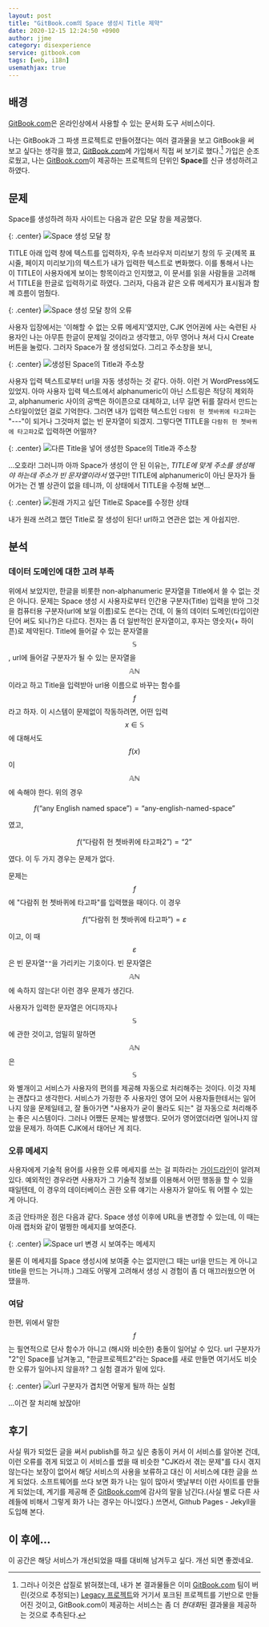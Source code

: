 ```yaml
---
layout: post
title: "GitBook.com의 Space 생성시 Title 제약"
date: 2020-12-15 12:24:50 +0900
author: jjme
category: disexperience
service: gitbook.com
tags: [web, i18n]
usemathjax: true
---
```


## 배경

[GitBook.com]은 온라인상에서 사용할 수 있는 문서화 도구 서비스이다.

나는 GitBook과 그 파생 프로젝트로 만들어졌다는 여러 결과물을 보고 GitBook을 써 보고 싶다는 생각을 했고, [GitBook.com]에 가입해서 직접 써 보기로 했다.[^1] 가입은 순조로웠고, 나는 [GitBook.com]이 제공하는 프로젝트의 단위인 **Space**를 신규 생성하려고 하였다.

[^1]: 그러나 이것은 삽질로 밝혀졌는데, 내가 본 결과물들은 이미 [GitBook.com] 팀이 버린(것으로 추정되는) [Legacy 프로젝트]와 거기서 포크된 프로젝트를 기반으로 만들어진 것이고, GitBook.com이 제공하는 서비스는 좀 더 *현대화*된 결과물을 제공하는 것으로 추측된다.

## 문제

Space를 생성하려 하자 사이트는 다음과 같은 모달 창을 제공했다.

{: .center}
![Space 생성 모달 창](/assets/img/2020-12-15-GitBook.com%20Limitation%20on%20Title%20of%20Space_2020-12-15-14-01-42.png)

TITLE 아래 입력 창에 텍스트를 입력하자, 우측 브라우저 미리보기 창의 두 곳(제목 표시줄, 페이지 미리보기)의 텍스트가 내가 입력한 텍스트로 변화했다. 이를 통해서 나는 이 TITLE이 사용자에게 보이는 항목이라고 인지했고, 이 문서를 읽을 사람들을 고려해서 TITLE을 한글로 입력하기로 하였다. 그러자, 다음과 같은 오류 메세지가 표시됨과 함께 흐름이 멈췄다.

{: .center}
![Space 생성 모달 창의 오류](/assets/img/2020-12-15-GitBook.com%20Limitation%20on%20Title%20of%20Space_2020-12-15-14-11-10.png)

사용자 입장에서는 '이해할 수 없는 오류 메세지'였지만, CJK 언어권에 사는 숙련된 사용자인 나는 아무튼 한글이 문제일 것이라고 생각했고, 아무 영어나 쳐서 다시 Create 버튼을 눌렀다. 그러자 Space가 잘 생성되었다. 그리고 주소창을 보니,

{: .center}
![생성된 Space의 Title과 주소창](/assets/img/2020-12-15-GitBook.com%20Limitation%20on%20Title%20of%20Space_2020-12-15-14-17-07.png)

사용자 입력 텍스트로부터 url을 자동 생성하는 것 같다. 아하. 이런 거 WordPress에도 있었지. 아마 사용자 입력 텍스트에서 alphanumeric이 아닌 스트링은 적당히 제외하고, alphanumeric 사이의 공백은 하이픈으로 대체하고, 너무 길면 뒤를 잘라서 만드는 스타일이었던 걸로 기억한다. 그러면 내가 입력한 텍스트인 `다람쥐 헌 쳇바퀴에 타고파`는 "\-\-\-"이 되거나 그것마저 없는 빈 문자열이 되겠지. 그렇다면 TITLE을 `다람쥐 헌 쳇바퀴에 타고파2`로 입력하면 어떨까?

{: .center}
![다른 Title을 넣어 생성한 Space의 Title과 주소창](/assets/img/2020-12-15-GitBook.com%20Limitation%20on%20Title%20of%20Space_2020-12-15-15-22-12.png)

…오호라! 그러니까 아까 Space가 생성이 안 된 이유는, *TITLE에 맞게 주소를 생성해야 하는데 주소가 빈 문자열이라서* 였구만! TITLE에 alphanumeric이 아닌 문자가 들어가는 건 별 상관이 없을 테니까, 이 상태에서 TITLE을 수정해 보면…

{: .center}
![원래 가지고 싶던 Title로 Space를 수정한 상태](/assets/img/2020-12-15-GitBook.com%20Limitation%20on%20Title%20of%20Space_2020-12-15-15-25-49.png)

내가 원래 쓰려고 했던 Title로 잘 생성이 된다! url하고 연관은 없는 게 아쉽지만.

## 분석

### 데이터 도메인에 대한 고려 부족

위에서 보았지만, 한글을 비롯한 non-alphanumeric 문자열을 Title에서 쓸 수 없는 것은 아니다. 문제는 Space 생성 시 사용자로부터 인간용 구분자(Title) 입력을 받아 그것을 컴퓨터용 구분자(url에 보일 이름)로도 쓴다는 건데, 이 둘의 데이터 도메인(타입이란 단어 써도 되나?)은 다르다. 전자는 좀 더 일반적인 문자열이고, 후자는 영숫자(+ 하이픈)로 제약된다. Title에 들어갈 수 있는 문자열을 $$\mathbb{S}$$, url에 들어갈 구분자가 될 수 있는 문자열을 $$\mathbb{AN}$$이라고 하고 Title을 입력받아 url용 이름으로 바꾸는 함수를 $$f$$ 라고 하자. 이 시스템이 문제없이 작동하려면, 어떤 입력 $$x \in \mathbb{S}$$에 대해서도 $$f(x)$$이 $$\mathbb{AN}$$에 속해야 한다. 위의 경우

$$f(\textrm{“any English named space”}) = \textrm{“any-english-named-space”}$$

였고,

$$f(\textrm{“다람쥐 헌 쳇바퀴에 타고파2”}) = \textrm{“2”}$$

였다. 이 두 가지 경우는 문제가 없다.

문제는 $$f$$에 "다람쥐 헌 쳇바퀴에 타고파"를 입력했을 때이다. 이 경우

$$f(\textrm{“다람쥐 헌 쳇바퀴에 타고파”}) = \varepsilon$$

이고, 이 때 $$\varepsilon$$은 빈 문자열`""`을 가리키는 기호이다. 빈 문자열은 $$\mathbb{AN}$$에 속하지 않는다! 이런 경우 문제가 생긴다.

사용자가 입력한 문자열은 어디까지나 $$\mathbb{S}$$에 관한 것이고, 엄밀히 말하면 $$\mathbb{AN}$$은 $$\mathbb{S}$$와 별개이고 서비스가 사용자의 편의를 제공해 자동으로 처리해주는 것이다. 이것 자체는 괜찮다고 생각한다. 서비스가 가정한 주 사용자인 영어 모어 사용자들한테서는 일어나지 않을 문제일테고, 잘 돌아가면 "사용자가 굳이 몰라도 되는" 걸 자동으로 처리해주는 좋은 시스템이다. 그러나 어쨌든 문제는 발생했다. 모어가 영어였더라면 일어나지 않았을 문제가. 하여튼 CJK에서 태어난 게 죄다.

### 오류 메세지

사용자에게 기술적 용어를 사용한 오류 메세지를 쓰는 걸 피하라는 [가이드라인]이 알려져 있다. 예외적인 경우라면 사용자가 그 기술적 정보를 이용해서 어떤 행동을 할 수 있을 때일텐데, 이 경우의 데이터베이스 권한 오류 얘기는 사용자가 알아도 뭐 어쩔 수 있는 게 아니다.

조금 안타까운 점은 다음과 같다. Space 생성 이후에 URL을 변경할 수 있는데, 이 때는 아래 캡처와 같이 멀쩡한 메세지를 보여준다.

{: .center}
![Space url 변경 시 보여주는 메세지](/assets/img/2020-12-15-GitBook.com%20Limitation%20on%20Title%20of%20Space_2020-12-15-17-06-35.png)

물론 이 메세지를 Space 생성시에 보여줄 수는 없지만(그 때는 url을 만드는 게 아니고 title을 만드는 거니까.) 그래도 어떻게 고려해서 생성 시 경험이 좀 더 매끄러웠으면 어땠을까.

### 여담

한편, 위에서 말한 $$f$$는 필연적으로 단사 함수가 아니고 (해시와 비슷한) 충돌이 일어날 수 있다. url 구분자가 "2"인 Space를 남겨놓고, "한글프로젝트2"라는 Space를 새로 만들면 여기서도 비슷한 오류가 일어나지 않을까? 그 실험 결과가 밑에 있다.

{: .center}
![url 구분자가 겹치면 어떻게 될까 하는 실험](/assets/img/2020-12-15-GitBook.com%20Limitation%20on%20Title%20of%20Space_2020-12-15-17-03-34.png)

…이건 잘 처리해 놨잖아!

## 후기

사실 뭐가 되었든 글을 써서 publish를 하고 싶은 충동이 커서 이 서비스를 알아본 건데, 이런 오류를 겪게 되었고 이 서비스를 썼을 때 비슷한 "CJK라서 겪는 문제"를 다시 겪지 않는다는 보장이 없어서 해당 서비스의 사용을 보류하고 대신 이 서비스에 대한 글을 쓰게 되었다. 소프트웨어를 쓰다 보면 화가 나는 일이 많아서 옛날부터 이런 사이트를 만들게 되었는데, 계기를 제공해 준 [GitBook.com]에 감사의 말을 남긴다.(사실 별로 다른 사례들에 비해서 그렇게 화가 나는 경우는 아니었다.) 쓰면서, Github Pages - Jekyll을 도입해 본다.

## 이 후에…

이 공간은 해당 서비스가 개선되었을 때를 대비해 남겨두고 싶다. 개선 되면 좋겠네요.

[GitBook.com]: https://gitbook.com/
[Legacy 프로젝트]: https://github.com/GitbookIO/gitbook
[가이드라인]: https://uxplanet.org/how-to-write-good-error-messages-858e4551cd4
